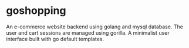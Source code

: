 # goshopping
An e-commerce website backend using golang and mysql database. 
The user and cart sessions are managed using gorilla. 
A minimalist user interface built with go default templates. 
